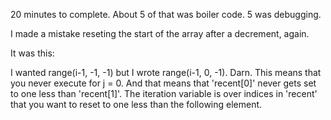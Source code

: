 20 minutes to complete. About 5 of that was boiler code. 5 was debugging.

I made a mistake reseting the start of the array after a decrement, again.

It was this:

I wanted range(i-1, -1, -1) but I wrote range(i-1, 0, -1). Darn. This means that you never execute for
j = 0. And that means that 'recent[0]' never gets set to one less than 'recent[1]'. The iteration variable
is over indices in 'recent' that you want to reset to one less than the following element.